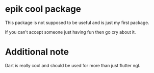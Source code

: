 # epik cool package
 This package is not supposed to be useful and is just my first package.

 If you can't accept someone just having fun then go cry about it.

# Additional note
 Dart is really cool and should be used for more than just flutter ngl.
